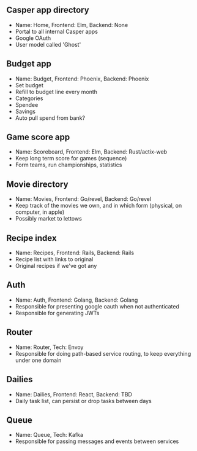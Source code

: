 ## Casper app directory
* Name: Home, Frontend: Elm, Backend: None
* Portal to all internal Casper apps
* Google OAuth
* User model called 'Ghost'

## Budget app
* Name: Budget, Frontend: Phoenix, Backend: Phoenix
* Set budget
* Refill to budget line every month
* Categories
* Spendee
* Savings
* Auto pull spend from bank?

## Game score app
* Name: Scoreboard, Frontend: Elm, Backend: Rust/actix-web
* Keep long term score for games (sequence)
* Form teams, run championships, statistics

## Movie directory
* Name: Movies, Frontend: Go/revel, Backend: Go/revel
* Keep track of the movies we own, and in which form (physical, on computer, in apple)
* Possibly market to lettows

## Recipe index
* Name: Recipes, Frontend: Rails, Backend: Rails
* Recipe list with links to original
* Original recipes if we've got any

## Auth
* Name: Auth, Frontend: Golang, Backend: Golang
* Responsible for presenting google oauth when not authenticated
* Responsible for generating JWTs

## Router
* Name: Router, Tech: Envoy
* Responsible for doing path-based service routing, to keep everything under one domain

## Dailies
* Name: Dailies, Frontend: React, Backend: TBD
* Daily task list, can persist or drop tasks between days

## Queue
* Name: Queue, Tech: Kafka
* Responsible for passing messages and events between services
